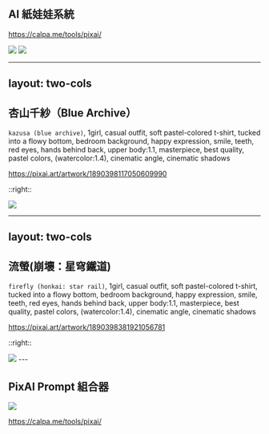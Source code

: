 ## AI 紙娃娃系統

https://calpa.me/tools/pixai/

<div class="grid grid-cols-2 gap-4">
<img src="https://assets.calpa.me/pixai-kazusa-2025-06-14.avif" class="h-1/2 my-4 object-contain mx-auto" />
<img src="https://assets.calpa.me/pixai-firefly-2025-06-14.avif" class="h-1/2 my-4 object-contain mx-auto" />
</div>

---
layout: two-cols
---

## 杏山千紗（Blue Archive）

`kazusa (blue archive)`, 1girl, casual outfit, soft pastel-colored t-shirt, tucked into a flowy bottom, bedroom background, happy expression, smile, teeth, red eyes, hands behind back, upper body:1.1, masterpiece, best quality, pastel colors, (watercolor:1.4), cinematic angle, cinematic shadows

https://pixai.art/artwork/1890398117050609990

::right::

<img src="https://assets.calpa.me/pixai-kazusa-2025-06-14.avif" class="h-1/2 my-4 object-contain mx-auto" />

---
layout: two-cols
---

## 流螢(崩壞：星穹鐵道)

`firefly (honkai: star rail)`, 1girl, casual outfit, soft pastel-colored t-shirt, tucked into a flowy bottom, bedroom background, happy expression, smile, teeth, red eyes, hands behind back, upper body:1.1, masterpiece, best quality, pastel colors, (watercolor:1.4), cinematic angle, cinematic shadows

https://pixai.art/artwork/1890398381921056781

::right::

<img src="https://assets.calpa.me/pixai-firefly-2025-06-14.avif" class="h-1/2 my-4 object-contain mx-auto" />
---

## PixAI Prompt 組合器

<img src="https://assets.calpa.me/PixAI%20Prompt%20組合器.avif" class="h-3/4 my-4 object-contain mx-auto" />

https://calpa.me/tools/pixai/